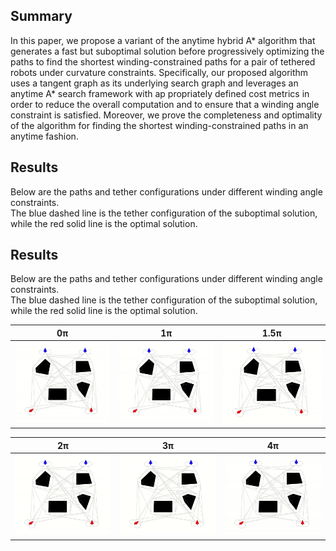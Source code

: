 ## Summary
In this paper, we propose a variant of the
anytime hybrid A* algorithm that generates a fast but
suboptimal solution before progressively optimizing
the paths to find the shortest winding-constrained
paths for a pair of tethered robots under curvature
constraints. Specifically, our proposed algorithm uses
a tangent graph as its underlying search graph and
leverages an anytime A* search framework with ap
propriately defined cost metrics in order to reduce
the overall computation and to ensure that a winding
angle constraint is satisfied. Moreover, we prove the
completeness and optimality of the algorithm for
finding the shortest winding-constrained paths in an
anytime fashion. 

## Results
Below are the paths and tether configurations under different winding angle constraints.  
The blue dashed line is the tether configuration of the suboptimal solution,  
while the red solid line is the optimal solution.

## Results
Below are the paths and tether configurations under different winding angle constraints.  
The blue dashed line is the tether configuration of the suboptimal solution,  
while the red solid line is the optimal solution.

| 0π | 1π | 1.5π |
|----|----|------|
| <img src="WiTAH Astar Simulation/0pi.gif" width="250"/> | <img src="WiTAH Astar Simulation/1pi.gif" width="250"/> | <img src="WiTAH Astar Simulation/1.5pi.gif" width="250"/> |

| 2π | 3π | 4π |
|----|----|------|
| <img src="WiTAH Astar Simulation/2pi.gif" width="250"/> | <img src="WiTAH Astar Simulation/3pi.gif" width="250"/> | <img src="WiTAH Astar Simulation/4pi.gif" width="250"/> |

